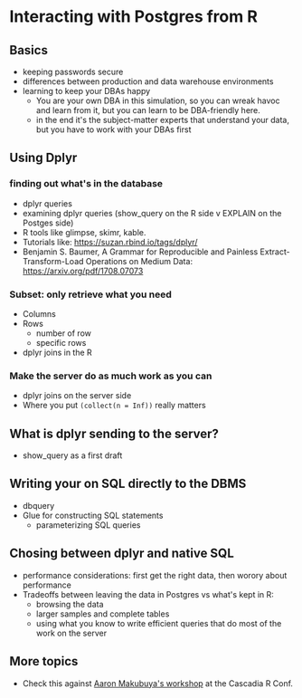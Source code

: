 # Interacting with Postgres from R

## Basics

* keeping passwords secure
* differences between production and data warehouse environments
* learning to keep your DBAs happy
  + You are your own DBA in this simulation, so you can wreak havoc and learn from it, but you can learn to be DBA-friendly here.
  + in the end it's the subject-matter experts that understand your data, but you have to work with your DBAs first
 
## Using Dplyr

### finding out what's in the database

* dplyr queries
* examining dplyr queries (show_query on the R side v EXPLAIN on the Postges side)
* R tools like glimpse, skimr, kable.
* Tutorials like: https://suzan.rbind.io/tags/dplyr/ 
* Benjamin S. Baumer, A Grammar for Reproducible and Painless Extract-Transform-Load Operations on Medium Data: https://arxiv.org/pdf/1708.07073 


### Subset: only retrieve what you need

* Columns
* Rows
  + number of row
  + specific rows
* dplyr joins in the R

### Make the server do as much work as you can

* dplyr joins on the server side
* Where you put `(collect(n = Inf))` really matters

## What is dplyr sending to the server?

* show_query as a first draft

## Writing your on SQL directly to the DBMS

* dbquery
* Glue for constructing SQL statements
  + parameterizing SQL queries

## Chosing between dplyr and native SQL

* performance considerations: first get the right data, then worory about performance
* Tradeoffs between leaving the data in Postgres vs what's kept in R: 
  + browsing the data
  + larger samples and complete tables
  + using what you know to write efficient queries that do most of the work on the server

## More topics
* Check this against [Aaron Makubuya's workshop](https://github.com/Cascadia-R/Using_R_With_Databases/blob/master/Intro_To_R_With_Databases.Rmd) at the Cascadia R Conf.

